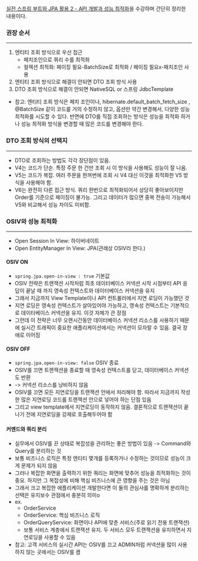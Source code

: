 [실전 스프링 부트와 JPA 활용 2 - API 개발과 성능 최적화](https://www.inflearn.com/course/%EC%8A%A4%ED%94%84%EB%A7%81%EB%B6%80%ED%8A%B8-JPA-API%EA%B0%9C%EB%B0%9C-%EC%84%B1%EB%8A%A5%EC%B5%9C%EC%A0%81%ED%99%94)을 수강하며 간단히 정리한 내용이다.

### 권장 순서
***
1. 엔티티 조회 방식으로 우선 접근
    * 페치조인으로 쿼리 수를 최적화
    * 컬렉션 최적화: 페이징 필요-BatchSize로 최적화 / 페이징 필요x-패치조인 사용
2. 엔티티 조회 방식으로 해결이 안되면 DTO 조회 방식 사용
3. DTO 조회 방식으로 해결이 안되면 NativeSQL or 스프링 JdbcTemplate

- 참고: 엔티티 조회 방식은 페치 조인이나, hibernate.default_batch_fetch_size , @BatchSize 같이
코드를 거의 수정하지 않고, 옵션만 약간 변경해서, 다양한 성능 최적화를 시도할 수 있다. 반면에 DTO를
직접 조회하는 방식은 성능을 최적화 하거나 성능 최적화 방식을 변경할 때 많은 코드를 변경해야 한다.

### DTO 조회 방식의 선택지
***
- DTO로 조회하는 방법도 각각 장단점이 있음.
- V4는 코드가 단순. 특정 주문 한 건만 조회 시 이 방식을 사용해도 성능이 잘 나옴.
- V5는 코드가 복잡. 여러 주문을 한꺼번에 조회 시 V4 대신 이것을 최적화한 V5 방식을 사용해야 함.
- V6는 완전히 다른 접근 방식. 쿼리 한번으로 최적화되어서 상당히 좋아보이지만 Order를 기준으로 페이징이 불가능. 그리고 데이터가 많으면 중복 전송이 가능해서 V5와 비교해서 성능 차이도 미비함.

### OSIV와 성능 최적화
***
- Open Session In View: 하이버네이트
- Open EntityManager In View: JPA(관례상 OSIV라 한다.)

#### OSIV ON
- ```spring.jpa.open-in-view : true``` 기본값
- OSIV 전략은 트랜잭션 시작처럼 최초 데이터베이스 커넥션 시작 시점부터 API 응답이 끝날 때 까지 영속성 컨텍스트와 데이터베이스 커넥션을 유지
- 그래서 지금까지 View Template이나 API 컨트롤러에서 지연 로딩이 가능했던 것
- 지연 로딩은 영속성 컨텍스트가 살아있어야 가능하고, 영속성 컨텍스트는 기본적으로 데이터베이스 커넥션을 유지. 이것 자체가 큰 장점
- 그런데 이 전략은 너무 오랜시간동안 데이터베이스 커넥션 리소스를 사용하기 때문에 실시간 트래픽이 중요한 애플리케이션에서는 커넥션이 모자랄 수 있음. 결국 장애로 이어짐

#### OSIV OFF
- ```spring.jpa.open-in-view: false``` OSIV 종료
- OSIV를 끄면 트랜잭션을 종료할 때 영속성 컨텍스트를 닫고, 데이터베이스 커넥션도 반환
- -> 커넥션 리소스를 낭비하지 않음
- OSIV를 끄면 모든 지연로딩을 트랜잭션 안에서 처리해야 함. 따라서 지금까지 작성한 많은 지연로딩 코드를 트랜잭션 안으로 넣어야 하는 단점 있음
- 그리고 view template에서 지연로딩이 동작하지 않음. 결론적으로 트랜잭션이 끝나기 전에 지연로딩을 강제로 호출해두어야 함

#### 커멘드와 쿼리 분리
- 실무에서 OSIV를 끈 상태로 복잡성을 관리하는 좋은 방법이 있음 -> Command와 Query를 분리하는 것
- 보통 비즈니스 로직은 특정 엔티티 몇개를 등록하거나 수정하는 것이므로 성능이 크게 문제가 되지 않음
- 그러나 복잡한 화면을 출력하기 위한 쿼리는 화면에 맞추어 성능을 최적화하는 것이 중요. 하지만 그 복잡성에 비해 핵심 비즈니스에 큰 영향을 주는 것은 아님
- 그래서 크고 복잡한 애플리케이션 개발한다면 이 둘의 관심사를 명확하게 분리하는 선택은 유지보수 관점에서 충분히 의미o
- ex.
    * OrderService
    * OrderService: 핵심 비즈니스 로직
    * OrderQueryService: 화면이나 API에 맞춘 서비스(주로 읽기 전용 트랜잭션)
    * 보통 서비스 계층에서 트랜잭션 유지. 두 서비스 모두 트랜잭션을 유지하면서 지연로딩을 사용할 수 있음
- 참고: 고객 서비스의 실시간 API는 OSIV를 끄고 ADMIN처럼 커넥션을 많이 사용하지 않는 곳에서는 OSIV를 켬
